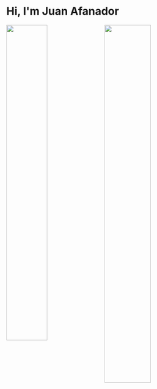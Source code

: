 # Hi, I'm Juan Afanador

<a href="https://github.com/juanafanador07"><img align="left" width="46%" src="https://github-readme-stats.vercel.app/api?username=juanafanador07&show_icons=true&count_private=true" /></a>
<a href="https://github.com/juanafanador07"><img align="right" width="49%" src="https://github-readme-stats.vercel.app/api/top-langs/?username=juanafanador07&layout=compact" /></a>
